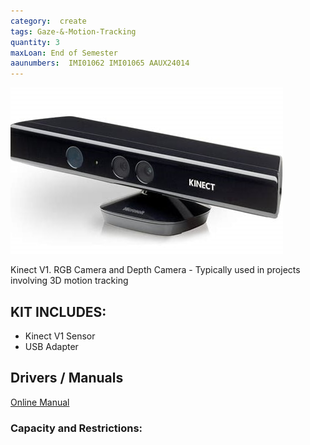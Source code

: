 ```yaml
---
category:  create
tags: Gaze-&-Motion-Tracking
quantity: 3
maxLoan: End of Semester
aaunumbers:  IMI01062 IMI01065 AAUX24014
---
```

![RGB Depth Camera Kinect V1](/assets/images/equip/kinectV1.jpg)

Kinect V1. RGB Camera and Depth Camera - Typically used in projects involving 3D motion tracking
## KIT INCLUDES:
-  Kinect V1 Sensor 
-  USB Adapter

## Drivers / Manuals
[Online Manual](https://www.manua.ls/microsoft/xbox-360-kinect-sensor/manual)



### Capacity and Restrictions:
